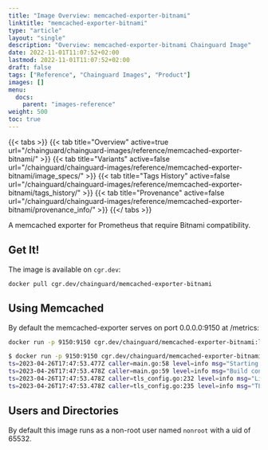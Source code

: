 ```yaml
---
title: "Image Overview: memcached-exporter-bitnami"
linktitle: "memcached-exporter-bitnami"
type: "article"
layout: "single"
description: "Overview: memcached-exporter-bitnami Chainguard Image"
date: 2022-11-01T11:07:52+02:00
lastmod: 2022-11-01T11:07:52+02:00
draft: false
tags: ["Reference", "Chainguard Images", "Product"]
images: []
menu:
  docs:
    parent: "images-reference"
weight: 500
toc: true
---
```


{{< tabs >}}
{{< tab title="Overview" active=true url="/chainguard/chainguard-images/reference/memcached-exporter-bitnami/" >}}
{{< tab title="Variants" active=false url="/chainguard/chainguard-images/reference/memcached-exporter-bitnami/image_specs/" >}}
{{< tab title="Tags History" active=false url="/chainguard/chainguard-images/reference/memcached-exporter-bitnami/tags_history/" >}}
{{< tab title="Provenance" active=false url="/chainguard/chainguard-images/reference/memcached-exporter-bitnami/provenance_info/" >}}
{{</ tabs >}}



A memcached exporter for Prometheus that require Bitnami compatibility.

## Get It!

The image is available on `cgr.dev`:

```
docker pull cgr.dev/chainguard/memcached-exporter-bitnami
```

## Using Memcached

By default the memcached-exporter serves on port 0.0.0.0:9150 at /metrics:

```sh
docker run -p 9150:9150 cgr.dev/chainguard/memcached-exporter-bitnami:latest
```

```sh
$ docker run -p 9150:9150 cgr.dev/chainguard/memcached-exporter-bitnami:latest
ts=2023-04-26T17:47:53.477Z caller=main.go:58 level=info msg="Starting memcached_exporter" version="(version=0.11.2, branch=HEAD, revision=48795923bbe6c23eb044c522283e0d865bffbc77)"
ts=2023-04-26T17:47:53.478Z caller=main.go:59 level=info msg="Build context" context="(go=go1.20.3, platform=linux/amd64, user=@fv-az251-622, date=19700101-00:00:00, tags=netgo)"
ts=2023-04-26T17:47:53.478Z caller=tls_config.go:232 level=info msg="Listening on" address=[::]:9150
ts=2023-04-26T17:47:53.478Z caller=tls_config.go:235 level=info msg="TLS is disabled." http2=false address=[::]:9150
```

## Users and Directories

By default this image runs as a non-root user named `nonroot` with a uid of 65532.

